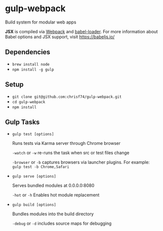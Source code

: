 # gulp-webpack
Build system for modular web apps

__JSX__ is compiled via [Webpack](https://webpack.github.io/) and [babel-loader](https://github.com/babel/babel-loader). For more information about Babel options and JSX support, visit https://babeljs.io/

## Dependencies
* `brew install node`
* `npm install -g gulp`

## Setup
* `git clone git@github.com:chrisf74/gulp-webpack.git`
* `cd gulp-webpack`
* `npm install`

## Gulp Tasks
* `gulp test [options]`

	Runs tests via Karma server through Chrome browser

	`-watch` or `-w` re-runs the task when src or test files change

	`-browser` or `-b` captures browsers via launcher plugins. For example: `gulp test -b Chrome,Safari`

* `gulp serve [options]`

	Serves bundled modules at 0.0.0.0:8080

	`-hot` or `-h` Enables hot module replacement

* `gulp build [options]`

	Bundles modules into the build directory

	`-debug` or `-d` includes source maps for debugging
